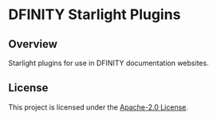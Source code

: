 # DFINITY Starlight Plugins

## Overview

Starlight plugins for use in DFINITY documentation websites.

## License

This project is licensed under the [Apache-2.0 License](LICENSE).
